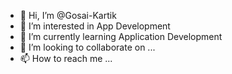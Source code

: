 - 👋 Hi, I’m @Gosai-Kartik
- 👀 I’m interested in App Development 
- 🌱 I’m currently learning Application Development 
- 💞️ I’m looking to collaborate on ...
- 📫 How to reach me ...

<!---
Gosai-Kartik/Gosai-Kartik is a ✨ special ✨ repository because its `README.md` (this file) appears on your GitHub profile.
You can click the Preview link to take a look at your changes.
--->
